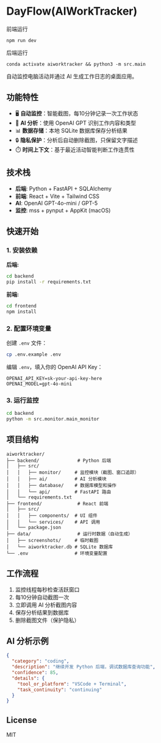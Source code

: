 # DayFlow(AIWorkTracker)
前端运行

``` npm run dev ```

后端运行

```conda activate aiworktracker && python3 -m src.main```

自动监控电脑活动并通过 AI 生成工作日志的桌面应用。

## 功能特性

- 🖥️ **自动监控**：智能截图，每10分钟记录一次工作状态
- 🤖 **AI 分析**：使用 OpenAI GPT 识别工作内容和类型
- 📊 **数据存储**：本地 SQLite 数据库保存分析结果
- 🔒 **隐私保护**：分析后自动删除截图，只保留文字描述
- ⏱️ **时间上下文**：基于最近活动智能判断工作连贯性

## 技术栈

- **后端**: Python + FastAPI + SQLAlchemy
- **前端**: React + Vite + Tailwind CSS
- **AI**: OpenAI GPT-4o-mini / GPT-5
- **监控**: mss + pynput + AppKit (macOS)

## 快速开始

### 1. 安装依赖

**后端:**
```bash
cd backend
pip install -r requirements.txt
```

**前端:**
```bash
cd frontend
npm install
```

### 2. 配置环境变量

创建 `.env` 文件：
```bash
cp .env.example .env
```

编辑 `.env`，填入你的 OpenAI API Key：
```
OPENAI_API_KEY=sk-your-api-key-here
OPENAI_MODEL=gpt-4o-mini
```

### 3. 运行监控

```bash
cd backend
python -m src.monitor.main_monitor
```

## 项目结构

```
aiworktracker/
├── backend/              # Python 后端
│   ├── src/
│   │   ├── monitor/     # 监控模块（截图、窗口追踪）
│   │   ├── ai/          # AI 分析模块
│   │   ├── database/    # 数据库模型和操作
│   │   └── api/         # FastAPI 路由
│   └── requirements.txt
├── frontend/             # React 前端
│   ├── src/
│   │   ├── components/  # UI 组件
│   │   └── services/    # API 调用
│   └── package.json
├── data/                 # 运行时数据（自动生成）
│   ├── screenshots/     # 临时截图
│   └── aiworktracker.db # SQLite 数据库
└── .env                 # 环境变量配置
```

## 工作流程

1. 监控线程每秒检查活跃窗口
2. 每10分钟自动截图一次
3. 立即调用 AI 分析截图内容
4. 保存分析结果到数据库
5. 删除截图文件（保护隐私）

## AI 分析示例

```json
{
  "category": "coding",
  "description": "继续开发 Python 后端，调试数据库查询功能",
  "confidence": 85,
  "details": {
    "tool_or_platform": "VSCode + Terminal",
    "task_continuity": "continuing"
  }
}
```

## License

MIT
